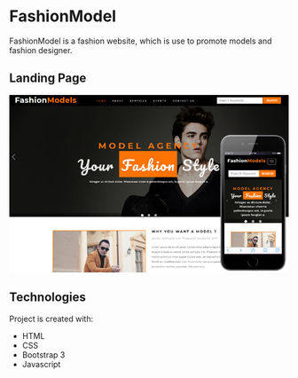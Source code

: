 # FashionModel
FashionModel is a fashion website, which is use to promote models and fashion designer.


## Landing Page
![Landing Page](assets/images/ui_short.jpg)


## Technologies
Project is created with:
* HTML
* CSS
* Bootstrap 3
* Javascript
